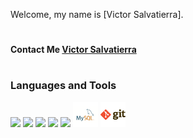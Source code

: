 Welcome, my name is [Victor Salvatierra].

#

#### Contact Me [Victor Salvatierra](linkedin.com/in/victor-salvatierra-910a88211)

#
### Languages and Tools

<div width= "300px" height="300px" background = "red"></div>
<code><img height="40" src="https://www.flaticon.es/icono-gratis/html-5_5968267?term=html&page=1&position=30&page=1&position=30&related_id=5968267&origin=tag"></code>
<code><img height="40" src="https://www.secret-source.eu/wp-content/uploads/2017/11/microsoft-net-logo.jpg"></code>
<code><img height="40" src="https://dagope.com/public/uploads/2018/11/efcore.png"></code>
<code><img height="40" src="https://encrypted-tbn0.gstatic.com/images?q=tbn:ANd9GcQkyggq7x3hcHCt3c_AyHDpQ8945GJXZyXKuILe6hZ4XabBl7x4wPt0ZhEJ6lQsitwWgZU&usqp=CAU"></code>
<code><img height="40" src="https://estradawebgroup.com/ImagesUpload/MSSQLServer.png"></code>
<code><img height="40" src="https://raw.githubusercontent.com/github/explore/80688e429a7d4ef2fca1e82350fe8e3517d3494d/topics/mysql/mysql.png"></code>
<code><img height="40" src="https://raw.githubusercontent.com/github/explore/80688e429a7d4ef2fca1e82350fe8e3517d3494d/topics/git/git.png"></code>
